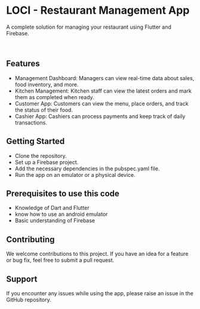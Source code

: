 # LOCI - Restaurant Management App

A complete solution for managing your restaurant using Flutter and Firebase.

<br />

## Features

- Management Dashboard: Managers can view real-time data about sales, food inventory, and more.
- Kitchen Management: Kitchen staff can view the latest orders and mark them as completed when ready.
- Customer App: Customers can view the menu, place orders, and track the status of their food.
- Cashier App: Cashiers can process payments and keep track of daily transactions.
## Getting Started

- Clone the repository.
- Set up a Firebase project.
- Add the necessary dependencies in the pubspec.yaml file.
- Run the app on an emulator or a physical device.
## Prerequisites to use this code

- Knowledge of Dart and Flutter
- know how to use an android emulator
- Basic understanding of Firebase
## Contributing

We welcome contributions to this project. If you have an idea for a feature or bug fix, feel free to submit a pull request.
## Support

If you encounter any issues while using the app, please raise an issue in the GitHub repository.
